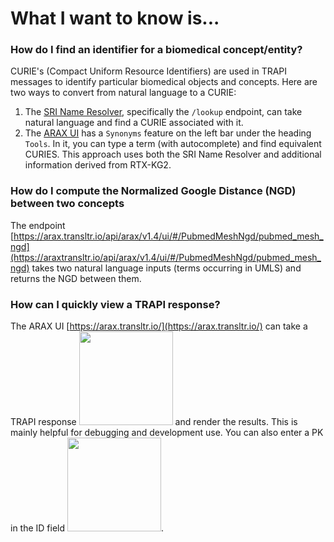 # What I want to know is...

### How do I find an identifier for a biomedical concept/entity?
CURIE's (Compact Uniform Resource Identifiers) are used in TRAPI messages to identify particular biomedical objects and concepts. 
Here are two ways to convert from natural language to a CURIE:

1. The [SRI Name Resolver](https://name-resolution-sri.renci.org/docs), specifically the `/lookup` endpoint, can take natural language and find a CURIE associated with it.
2. The [ARAX UI](https://arax.transltr.io/) has a `Synonyms` feature on the left bar under the heading `Tools`. In it, you can type a term (with autocomplete) and find equivalent CURIES. This approach uses both the SRI Name Resolver and additional information derived from RTX-KG2.


### How do I compute the Normalized Google Distance (NGD) between two concepts
The endpoint [https://arax.transltr.io/api/arax/v1.4/ui/#/PubmedMeshNgd/pubmed_mesh_ngd](https://araxtransltr.io/api/arax/v1.4/ui/#/PubmedMeshNgd/pubmed_mesh_ngd) takes two natural language inputs (terms occurring in UMLS) and returns the NGD between them.


### How can I quickly view a TRAPI response?
The ARAX UI [https://arax.transltr.io/](https://arax.transltr.io/) can take a TRAPI response <img src="https://github.com/user-attachments/assets/780025a6-9907-4802-87ba-238896c002a5" width="150"> and render the results. This is mainly helpful for debugging and development use. You can also enter a PK in the ID field <img src="https://github.com/user-attachments/assets/c3cdda80-9790-4324-99a8-057bb9a84202" width="150">.

